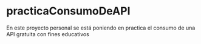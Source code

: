 # practicaConsumoDeAPI
En este proyecto personal se está poniendo en practica el consumo de una API gratuita con fines educativos
